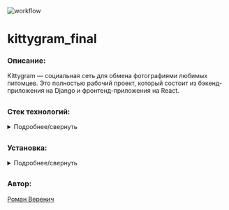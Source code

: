 ![workflow](https://github.com/veromanich/kittygram_final/actions/workflows/main.yml/badge.svg)

# kittygram_final
### Описание:
Kittygram — социальная сеть для обмена фотографиями любимых питомцев. Это полностью рабочий проект, который состоит из бэкенд-приложения на Django и фронтенд-приложения на React.
##
### Стек технологий:
<details>
<summary>Подробнее/свернуть</summary>

- Python 3.9
- Django 3.2.3
- React
- DRF
- Djoser
</details>

##
### Установка:
<details>
<summary>Подробнее/свернуть</summary>
  
Клонировать репозиторий и перейти в него в командной строке:
```
git clone https://github.com/veromanich/kittygram_final.git
```
```
cd kittygram_final
```
Cоздать и активировать виртуальное окружение:
```
python3 -m venv env
```
```
source env/bin/activate
```
Установить зависимости из файла requirements.txt:
```
python3 -m pip install --upgrade pip
```
```
pip install -r requirements.txt
```
Выполнить миграции:
```
python3 manage.py migrate
```
В корне проекта создать файл .env:
```
touch .env
```
Добавить в .env следующие переменные:
```
POSTGRES_DB=kittygram
POSTGRES_USER=kittygram_user
POSTGRES_PASSWORD=kittygram_password
DB_NAME=kittygram
DB_HOST=db
DB_PORT=5432
SECRET_KEY=
ALLOWED_HOSTS=
DEBUG= #True/False
TEST_DB= #True/False
```
Запустить проект:
```
python3 manage.py runserver
```
</details>

##
### Автор:
[Роман Веренич](https://github.com/veromanich)
